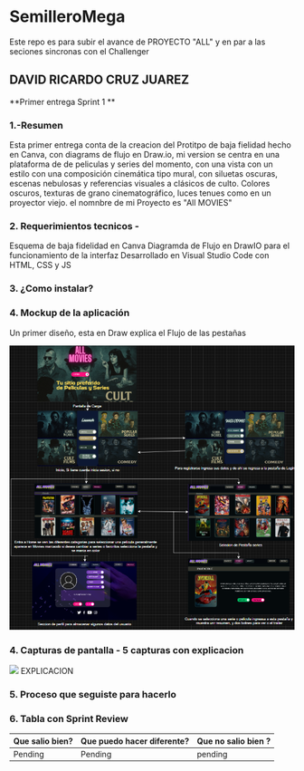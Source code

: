 # SemilleroMega
Este repo es para subir el avance de PROYECTO "ALL"  y  en par a las seciones sincronas con el Challenger

## DAVID RICARDO CRUZ JUAREZ

**Primer entrega Sprint 1 **

### 1.-Resumen 
Esta primer entrega conta de la creacion del Protitpo de baja fielidad hecho en Canva, con diagrams de flujo en Draw.io, mi version se centra en una plataforma de de peliculas y series del momento, con una vista con un estilo con una composición cinemática tipo mural, con siluetas oscuras, escenas nebulosas y referencias visuales a clásicos de culto. Colores oscuros, texturas de grano cinematográfico, luces tenues como en un proyector viejo.
el nomnbre de mi Proyecto es "All MOVIES"

### 2. Requerimientos tecnicos - 
Esquema de baja fidelidad en Canva
Diagramda de Flujo en DrawIO para el funcionamiento de la interfaz
Desarrollado en Visual Studio Code con HTML, CSS y JS
### 3. ¿Como instalar?

### 4. Mockup de la aplicación
Un primer diseño, esta en Draw explica el Flujo de las pestañas


![](/assets/mockup.png)

### 4. Capturas de pantalla - 5 capturas con explicacion

![](/assets/captura1.png)
EXPLICACION

### 5. Proceso que seguiste para hacerlo 


### 6. Tabla con Sprint Review 

| Que salio bien? | Que puedo hacer diferente? | Que no salio bien ? |
------------------|----------------------------|-----------------------
| Pending  | Pending | pending |
